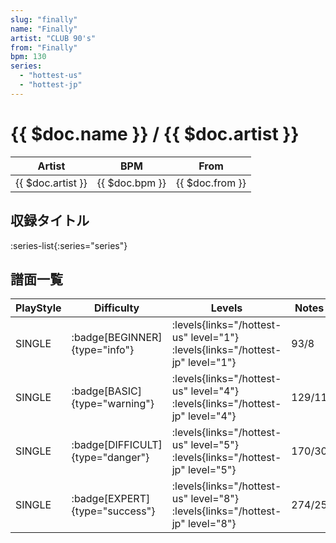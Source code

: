 ```yaml
---
slug: "finally"
name: "Finally"
artist: "CLUB 90's"
from: "Finally"
bpm: 130
series:
  - "hottest-us"
  - "hottest-jp"
---
```


# {{ $doc.name }} / {{ $doc.artist }}

|Artist|BPM|From|
|------|---|----|
|{{ $doc.artist }}|{{ $doc.bpm }}|{{ $doc.from }}|

## 収録タイトル

:series-list{:series="series"}

## 譜面一覧

|PlayStyle|Difficulty|Levels|Notes|Movie|
|---------|----------|------|-----|-----|
|SINGLE| :badge[BEGINNER]{type="info"}| :levels{links="/hottest-us" level="1"} :levels{links="/hottest-jp" level="1"}|93/8||
|SINGLE| :badge[BASIC]{type="warning"}| :levels{links="/hottest-us" level="4"} :levels{links="/hottest-jp" level="4"}|129/11||
|SINGLE| :badge[DIFFICULT]{type="danger"}| :levels{links="/hottest-us" level="5"} :levels{links="/hottest-jp" level="5"}|170/30||
|SINGLE| :badge[EXPERT]{type="success"}| :levels{links="/hottest-us" level="8"} :levels{links="/hottest-jp" level="8"}|274/25||

